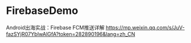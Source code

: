 # FirebaseDemo
Android出海实战：Firebase FCM推送详解
https://mp.weixin.qq.com/s/JuV-fazSYjR07YbIwAlGfA?token=282890196&lang=zh_CN

